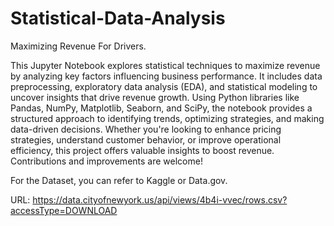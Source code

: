 # Statistical-Data-Analysis
Maximizing Revenue For Drivers.

This Jupyter Notebook explores statistical techniques to maximize revenue by analyzing key factors influencing business performance. It includes data preprocessing, exploratory data analysis (EDA), and statistical modeling to uncover insights that drive revenue growth. Using Python libraries like Pandas, NumPy, Matplotlib, Seaborn, and SciPy, the notebook provides a structured approach to identifying trends, optimizing strategies, and making data-driven decisions. Whether you're looking to enhance pricing strategies, understand customer behavior, or improve operational efficiency, this project offers valuable insights to boost revenue. Contributions and improvements are welcome! 

For the Dataset, you can refer to Kaggle or Data.gov.

URL: https://data.cityofnewyork.us/api/views/4b4i-vvec/rows.csv?accessType=DOWNLOAD


